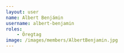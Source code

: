 ```yaml
---
layout: user
name: Albert Benjámin
username: albert-benjamin
roles:
    - Öregtag
image: /images/members/AlbertBenjamin.jpg
---
```

